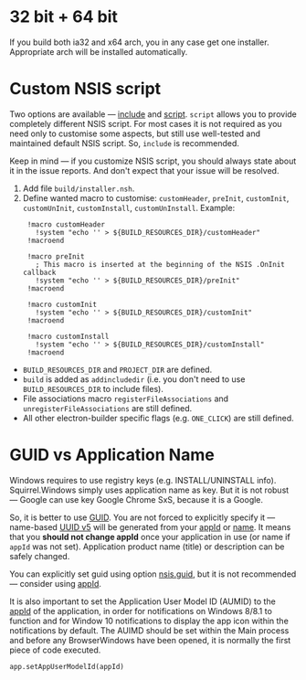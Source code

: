 # 32 bit + 64 bit

If you build both ia32 and x64 arch, you in any case get one installer. Appropriate arch will be installed automatically.

# Custom NSIS script

Two options are available — [include](https://github.com/electron-userland/electron-builder/wiki/Options#NsisOptions-include) and [script](https://github.com/electron-userland/electron-builder/wiki/Options#NsisOptions-script). `script` allows you to provide completely different NSIS script. For most cases it is not required as you need only to customise some aspects, but still use well-tested and maintained default NSIS script. So, `include` is recommended.

Keep in mind — if you customize NSIS script, you should always state about it in the issue reports. And don't expect that your issue will be resolved.

1. Add file `build/installer.nsh`.
2. Define wanted macro to customise: `customHeader`, `preInit`, `customInit`, `customUnInit`, `customInstall`, `customUnInstall`. Example:
   ```nsis
    !macro customHeader
      !system "echo '' > ${BUILD_RESOURCES_DIR}/customHeader"
    !macroend

    !macro preInit
      ; This macro is inserted at the beginning of the NSIS .OnInit callback
      !system "echo '' > ${BUILD_RESOURCES_DIR}/preInit"
    !macroend
  
    !macro customInit
      !system "echo '' > ${BUILD_RESOURCES_DIR}/customInit"
    !macroend
  
    !macro customInstall
      !system "echo '' > ${BUILD_RESOURCES_DIR}/customInstall"
    !macroend
   ```

* `BUILD_RESOURCES_DIR` and `PROJECT_DIR` are defined.
* `build` is added as `addincludedir` (i.e. you don't need to use `BUILD_RESOURCES_DIR` to include files).
* File associations macro `registerFileAssociations` and `unregisterFileAssociations` are still defined.
* All other electron-builder specific flags (e.g. `ONE_CLICK`) are still defined.

# GUID vs Application Name

Windows requires to use registry keys (e.g. INSTALL/UNINSTALL info). Squirrel.Windows simply uses application name as key.
But it is not robust — Google can use key Google Chrome SxS, because it is a Google.

So, it is better to use [GUID](http://stackoverflow.com/a/246935/1910191).
You are not forced to explicitly specify it — name-based [UUID v5](https://en.wikipedia.org/wiki/Universally_unique_identifier#Version_5_.28SHA-1_hash_.26_namespace.29) will be generated from your [appId](https://github.com/electron-userland/electron-builder/wiki/Options#Config-appId) or [name](https://github.com/electron-userland/electron-builder/wiki/Options#AppMetadata-name).
It means that you **should not change appId** once your application in use (or name if `appId` was not set). Application product name (title) or description can be safely changed.

You can explicitly set guid using option [nsis.guid](https://github.com/electron-userland/electron-builder/wiki/Options#NsisOptions-guid), but it is not recommended — consider using [appId](https://github.com/electron-userland/electron-builder/wiki/Options#Config-appId).

It is also important to set the Application User Model ID (AUMID) to the [appId](https://github.com/electron-userland/electron-builder/wiki/Options#Config-appId) of the application, in order for notifications on Windows 8/8.1 to function and for Window 10 notifications to display the app icon within the notifications by default. The AUIMD should be set within the Main process and before any BrowserWindows have been opened, it is normally the first piece of code executed.

`app.setAppUserModelId(appId)`
